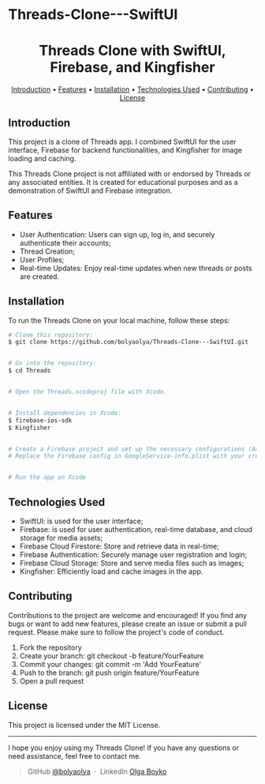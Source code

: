 # Threads-Clone---SwiftUI

<h1 align="center">
  Threads Clone with SwiftUI, Firebase, and Kingfisher
  <br>
</h1>

<p align="center">
  <a href="#introduction">Introduction</a> •
  <a href="#features">Features</a> •
  <a href="#installation">Installation</a> •
  <a href="#technologiesused">Technologies Used</a> •
  <a href="#contributing">Contributing</a> •
  <a href="#license">License</a>
</p>

## Introduction

This project is a clone of Threads app. I combined SwiftUI for the user interface, Firebase for backend functionalities, and Kingfisher for image loading and caching.

This Threads Clone project is not affiliated with or endorsed by Threads or any associated entities. It is created for educational purposes and as a demonstration of SwiftUI and Firebase integration.

## Features

* User Authentication: Users can sign up, log in, and securely authenticate their accounts;
* Thread Creation;
* User Profiles;
* Real-time Updates: Enjoy real-time updates when new threads or posts are created.

<a id="installation"></a>
## Installation

To run the Threads Clone on your local machine, follow these steps:

```bash
# Clone this repository:
$ git clone https://github.com/bolyaolya/Threads-Clone---SwiftUI.git


# Go into the repository:
$ cd Threads


# Open the Threads.xcodeproj file with Xcode.


# Install dependencies in Xcode:
$ firebase-ios-sdk
$ Kingfisher


# Create a Firebase project and set up the necessary configurations (Authentication, Storage and Firestore).
# Replace the Firebase config in GoogleService-info.plist with your credentials.


# Run the app on Xcode
```

<a id="technologiesused"></a>
## Technologies Used

* SwiftUI: is used for the user interface;
* Firebase: is used for user authentication, real-time database, and cloud storage for media assets;
* Firebase Cloud Firestore: Store and retrieve data in real-time;
* Firebase Authentication: Securely manage user registration and login;
* Firebase Cloud Storage: Store and serve media files such as images;
* Kingfisher: Efficiently load and cache images in the app.

<a id="contributing"></a>
## Contributing

Contributions to the project are welcome and encouraged! If you find any bugs or want to add new features, please create an issue or submit a pull request. Please make sure to follow the project's code of conduct.

1. Fork the repository
2. Create your branch: git checkout -b feature/YourFeature
3. Commit your changes: git commit -m 'Add YourFeature'
4. Push to the branch: git push origin feature/YourFeature
5. Open a pull request

## License

This project is licensed under the MIT License.

---

I hope you enjoy using my Threads Clone! If you have any questions or need assistance, feel free to contact me.

> GitHub [@bolyaolya](https://github.com/bolyaolya) &nbsp;&middot;&nbsp;
> LinkedIn [Olga Boyko](https://www.linkedin.com/in/olga-boyko/) 
